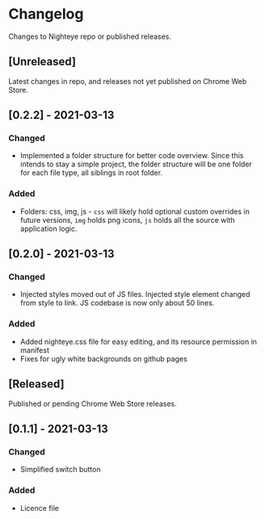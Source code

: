# Changelog
Changes to Nighteye repo or published releases.

## [Unreleased]
Latest changes in repo, and releases not yet published on Chrome Web Store.

## [0.2.2] - 2021-03-13

### Changed

- Implemented a folder structure for better code overview. Since this intends to stay a simple project, the folder structure will be one folder for each file type, all siblings in root folder.

### Added

- Folders: css, img, js - `css` will likely hold optional custom overrides in future versions, `img` holds png icons, `js` holds all the source with application logic.

## [0.2.0] - 2021-03-13

### Changed

- Injected styles moved out of JS files. Injected style element changed from style to link. JS codebase is now only about 50 lines.

### Added

- Added nighteye.css file for easy editing, and its resource permission in manifest
- Fixes for ugly white backgrounds on github pages

## [Released]
Published or pending Chrome Web Store releases.

## [0.1.1] - 2021-03-13

### Changed

- Simplified switch button

### Added

- Licence file